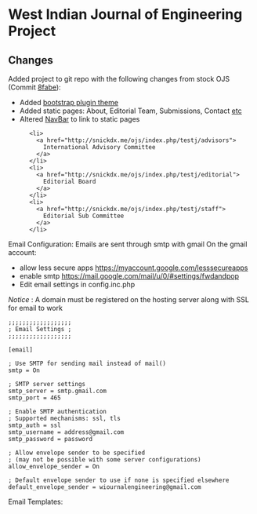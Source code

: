 # West Indian Journal of Engineering Project


## Changes

Added project to git repo with the following changes from stock OJS (Commit [8fabe](https://github.com/Snickdx/WIJE/commit/8fabe1e2d68bf1c370f89402285cf89f74d619b9)):


* Added [bootstrap plugin theme](https://github.com/NateWr/bootstrap3#installation)
* Added static pages: About, Editorial Team, Submissions, Contact [etc](http://138.197.231.114/ojs/index.php/testj/management/settings/website)
* Altered [NavBar](https://github.com/Snickdx/WIJE/blob/master/plugins/themes/bootstrap3/templates/frontend/components/primaryNavMenu.tpl) to link to static pages 
```
      <li>
        <a href="http://snickdx.me/ojs/index.php/testj/advisors">
          International Advisory Committee
        </a>
      </li>
      <li>
        <a href="http://snickdx.me/ojs/index.php/testj/editorial">
          Editorial Board
        </a>
      </li>
      <li>
        <a href="http://snickdx.me/ojs/index.php/testj/staff">
          Editorial Sub Committee
        </a>
      </li>
```
Email Configuration: Emails are sent through smtp with gmail
On the gmail account: 
* allow less secure apps https://myaccount.google.com/lesssecureapps
* enable smtp https://mail.google.com/mail/u/0/#settings/fwdandpop
* Edit email settings in config.inc.php


_Notice_ : A domain must be registered on the hosting server along with SSL for email to work

```
;;;;;;;;;;;;;;;;;;
; Email Settings ;
;;;;;;;;;;;;;;;;;;

[email]

; Use SMTP for sending mail instead of mail()
smtp = On

; SMTP server settings
smtp_server = smtp.gmail.com
smtp_port = 465

; Enable SMTP authentication
; Supported mechanisms: ssl, tls
smtp_auth = ssl
smtp_username = address@gmail.com
smtp_password = password

; Allow envelope sender to be specified
; (may not be possible with some server configurations)
allow_envelope_sender = On

; Default envelope sender to use if none is specified elsewhere
default_envelope_sender = wiournalengineering@gmail.com
```


Email Templates:

```
```
